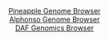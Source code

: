 <div id="Pineapple_Genome_Browser" align="center">
  <a href="https://igv.org/app/?sessionURL=blob:zZNda9swFIb_i6BlA8e27NiuDWE4Tdo0bdOuWep.UIxsy45aW1IlxUka8t.nhY3drNBcbAwEkg5HOu959WgDWiwkYRREwDGhZ0IIDCDnbDlFDa_xBDVYgqhEtcQGELjEAtMcg2gDSiQVmt1c6JNzpbiMLIso3mkQrZgpXRM16I1RtJRmzhrrmNU1yphAiglp9QVqmUWqtrPEGeLc1LVd07MKpJCFaj5nVDKLY1qlS31f.iuUVpiyBqfNolZkJyDVerTGwizRlziZxnmOpTzH67OiF5.fxbfucPZw6h8_zK5GycxPDqekokgtBO4dOCdX4Wiop9MDpz..TI7vq_hZwPvTu0moI_Pu_YE7OByuOBFY9mAAj1wfwsDVBhFa4NX_1LseZM_.X_qSCTj7VvBynUwGl9k04HCeX3AU_7HvLtgaoGb5QvMA8rkIImgbru0bnuN3fizhkWHboXZHMAKixycDKIHyF53.uAFqzTU1QOLXxQ4gAzBRYAGiTmjbAQxDx.sGXTsM4dbYgIWo_561J7ObMLCd2HH8tCS10kgXqaRcmohSs81Ls3rb00tvPRmvVuPGe12Uo.v.w.CWroub3IHee14aQJfePZ9u9COK_gl1HxFiqmxf1PoiW5GEDXz9rUZJ.OydT..Gly1JvuK35bsG7WdOyUSDlM7XEb39yVuLBEFU6UBLJMlITdQ60T6yJYig42psQc5qpjkEoso.2YZtQM_._BtPd_u0_Q4-">Pineapple Genome Browser</a>
</div>
<div id="Alphonso_Genome_Browser" align="center">
  <a href="https://igv.org/app/?sessionURL=blob:zZJdb5swGEb_i6VWm0QAQ4GCVE1JmqRVP5K0ZbSpKmTAEK_GprYDTaP893nRpt2sUnOxaRIX5pXBz3N8NqDFQhLOQAQcE3omhMAAcsm7W1Q3FF.jGksQlYhKbACBSywwyzGINqBEUqH45lJ_uVSqkZFlEdX0asQqbkrXRDV64wx10sx5bQ05pSjjAikupDUQqOUWqdpehzPUNKY.2zU9q0AKWYg2S84ktxrMqrTT_0t_jdIKM17jtF5RRXYBUp1HZyzMEn3pJ7f9PMdSXuD1eXHSvzjvf3VH8WLiDxfx9CyJ_eTwllQMqZXAJ4Nxcnc1fHaDurmi8eXdfDa4o5MDZ2CLrDtwTw9Hrw0RWJ7AAB67PoS.p9EQVuDX_6m1fsiezd.w13n399dZ1iX3HdKVg7OJWj1M8cU6f6f51gCU5yvtAsiXIoigbbi2b3iO3_uxhMeGbYeaj.AERI9PBlAC5c96..MGqHWjjQESv6x28hiAiwILEPVC2w5gGDreUXBkhyHcGhuwEvTvwR3HN2FgO33H8dOSUKV1LlLJGmkixsw2L83qbU.aXHB4mcNT.e30fFSM8ng8qbJwmRwfOOPRH2n6moA.fHeFuupHMv0T8z4SxFTZvrrNHW8ynB45g9HcXazrRTvrDwdBMtN8Hh7eBbQfnJKLGim9X0_060_jWiQIYkoPWiJJRihR60Rz5B2IoONqcUHOKdcmAlFln2zDNqBnf_4tqLt92n4H">Alphonso Genome Browser</a>
</div>


<div id="DAF_Genomics_Browser" align="center">
  <a href="https://igv.org/app/?sessionURL=blob:tZFra9swFIb_i2D9ZDuW7dixIQzTJm2Wdd0SvCwpJZzZx5fVslxJbpqE_PcJr2OwUcagA0lInMv76jxH8ohCVrwhEXEsOrQoJQaRJd8tgbU1fgCGkkQ51BINIjBHgU2KJDqSHKSCZPFeV5ZKtTIaDDLIzQIbzqpUWtK1oDUl71SJOtV0LGBw4A3spJVyppMVDKBuS95IPoA0RSlNe9BiU2x3oI.fsW3fEresq1XVq261CW0ss3LQbqsmw6e_GPkPynpVb.PVMu7r57ifZeN4Pos_u5Nkc.mfb5Kbq1Xir86WVdGA6gSOryb8YVH43272h.ll5mZBESePh7r1qk9v3IuzyVNbCZRjGtCR61M6ssnJIDVPO42ApKWgEfWMwBkZjueZz1d36OsZCF6R6PbOIEpAeq_Tb49E7VsNikh86HpmBuEiQ0EiM7TtgIahM_QCzw5DejKOpBP1K5OcJoswsJ3YcXzrKzCtn1d1Pz4t9GfwtTD.1lnvf8XEmo.0eHd_sXLX67hbz2feNP9yDsg21y9gMsiL38q5YKB06MfzGQrUWo1ho35RcU93p.8-">DAF Genomics Browser</a>
</div>
